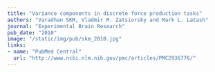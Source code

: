 ```yaml
---
title: "Variance components in discrete force production tasks"
authors: "Varadhan SKM, Vladmir M. Zatsiorsky and Mark L. Latash"
journal: "Experimental Brain Research"
pub_date: "2010"
image: "/static/img/pub/skm_2010.jpg"
links:
- name: "PubMed Central"
  url: "http://www.ncbi.nlm.nih.gov/pmc/articles/PMC2936776/"
---
```

